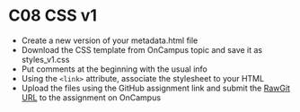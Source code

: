 # C08 CSS v1

* Create a new version of your metadata.html file
* Download the CSS template from OnCampus topic and save it as styles_v1.css
* Put comments at the beginning with the usual info
* Using the `<link>` attribute, associate the stylesheet to your HTML
* Upload the files using the GitHub assignment link and submit the [RawGit URL](https://rawgit.com/) to the assignment on OnCampus